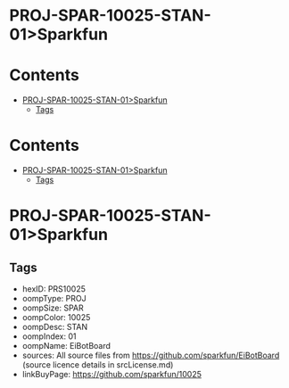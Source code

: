 
PROJ-SPAR-10025-STAN-01>Sparkfun
================================

Contents
========

* [PROJ-SPAR-10025-STAN-01>Sparkfun](#proj-spar-10025-stan-01sparkfun)
	* [Tags](#tags)

Contents
========

* [PROJ-SPAR-10025-STAN-01>Sparkfun](#proj-spar-10025-stan-01sparkfun)
	* [Tags](#tags)

# PROJ-SPAR-10025-STAN-01>Sparkfun

## Tags

- hexID: PRS10025
- oompType: PROJ
- oompSize: SPAR
- oompColor: 10025
- oompDesc: STAN
- oompIndex: 01
- oompName: EiBotBoard
- sources: All source files from https://github.com/sparkfun/EiBotBoard (source licence details in srcLicense.md)
- linkBuyPage: https://github.com/sparkfun/10025
